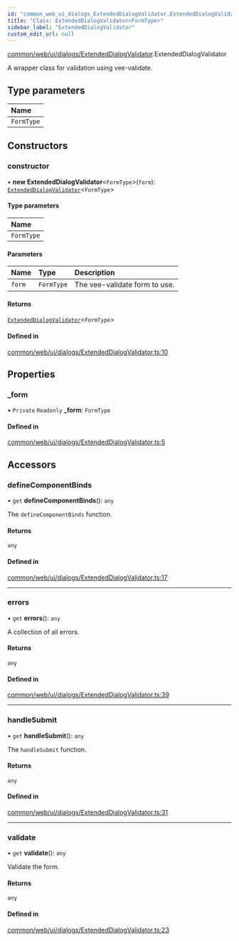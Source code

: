 ```yaml
---
id: "common_web_ui_dialogs_ExtendedDialogValidator.ExtendedDialogValidator"
title: "Class: ExtendedDialogValidator<FormType>"
sidebar_label: "ExtendedDialogValidator"
custom_edit_url: null
---
```


[common/web/ui/dialogs/ExtendedDialogValidator](../modules/common_web_ui_dialogs_ExtendedDialogValidator.md).ExtendedDialogValidator

A wrapper class for validation using vee-validate.

## Type parameters

| Name |
| :------ |
| `FormType` |

## Constructors

### constructor

• **new ExtendedDialogValidator**<`FormType`\>(`form`): [`ExtendedDialogValidator`](common_web_ui_dialogs_ExtendedDialogValidator.ExtendedDialogValidator.md)<`FormType`\>

#### Type parameters

| Name |
| :------ |
| `FormType` |

#### Parameters

| Name | Type | Description |
| :------ | :------ | :------ |
| `form` | `FormType` | The vee-validate form to use. |

#### Returns

[`ExtendedDialogValidator`](common_web_ui_dialogs_ExtendedDialogValidator.ExtendedDialogValidator.md)<`FormType`\>

#### Defined in

[common/web/ui/dialogs/ExtendedDialogValidator.ts:10](https://github.com/Soroush9978/rds-ng/blob/3365237/src/common/web/ui/dialogs/ExtendedDialogValidator.ts#L10)

## Properties

### \_form

• `Private` `Readonly` **\_form**: `FormType`

#### Defined in

[common/web/ui/dialogs/ExtendedDialogValidator.ts:5](https://github.com/Soroush9978/rds-ng/blob/3365237/src/common/web/ui/dialogs/ExtendedDialogValidator.ts#L5)

## Accessors

### defineComponentBinds

• `get` **defineComponentBinds**(): `any`

The `defineComponentBinds` function.

#### Returns

`any`

#### Defined in

[common/web/ui/dialogs/ExtendedDialogValidator.ts:17](https://github.com/Soroush9978/rds-ng/blob/3365237/src/common/web/ui/dialogs/ExtendedDialogValidator.ts#L17)

___

### errors

• `get` **errors**(): `any`

A collection of all errors.

#### Returns

`any`

#### Defined in

[common/web/ui/dialogs/ExtendedDialogValidator.ts:39](https://github.com/Soroush9978/rds-ng/blob/3365237/src/common/web/ui/dialogs/ExtendedDialogValidator.ts#L39)

___

### handleSubmit

• `get` **handleSubmit**(): `any`

The `handleSubmit` function.

#### Returns

`any`

#### Defined in

[common/web/ui/dialogs/ExtendedDialogValidator.ts:31](https://github.com/Soroush9978/rds-ng/blob/3365237/src/common/web/ui/dialogs/ExtendedDialogValidator.ts#L31)

___

### validate

• `get` **validate**(): `any`

Validate the form.

#### Returns

`any`

#### Defined in

[common/web/ui/dialogs/ExtendedDialogValidator.ts:23](https://github.com/Soroush9978/rds-ng/blob/3365237/src/common/web/ui/dialogs/ExtendedDialogValidator.ts#L23)

